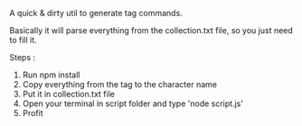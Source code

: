 A quick & dirty util to generate tag commands.

Basically it will parse everything from the collection.txt file, so you just need to fill it.

Steps :

1. Run npm install
2. Copy everything from the tag to the character name
3. Put it in collection.txt file
4. Open your terminal in script folder and type 'node script.js'
5. Profit
